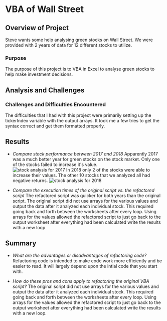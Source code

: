 # VBA of Wall Street

## Overview of Project
Steve wants some help analysing green stocks on Wall Street.  We were provided with 2 years of data for 12 different stocks to utilize.

### Purpose
The purpose of this project is to VBA in Excel to analyse green stocks to help make investment decisions.

## Analysis and Challenges

### Challenges and Difficulties Encountered
The difficulties that I had with this project were primarily setting up the tickerIndex variable with the output arrays.  It took me a few tries
to get the syntax correct and get them formatted properly.

## Results

- *Compare stock performance between 2017 and 2018*
Apparently 2017 was a much better year for green stocks on the stock market.  Only one of the stocks failed to increase it's value.  
![stock analysis for 2017](/kickstarter-analysis/Resources/Theater_Outcomes_Vs_Launch)
In 2018 only 2 of the stocks were able to increase their values.  The other 10 stocks that we analyzed all had negative returns. 
![stock analysis for 2018](/kickstarter-analysis/Resources/Theater_Outcomes_Vs_Launch)

- *Compare the execution times of the original script vs. the refactored script*
The refactored script was quicker for both years than the original script.  The original script did not use arrays for the various values and output the data after it analyzed each individual stock.  This required going back and forth between the worksheets after every loop.  Using arrays for the values allowed the refactored script to just go back to the output worksheet after everything had been calculated write the results with a new loop.

## Summary

- *What are the advantages or disadvantages of refactoring code?*
Refactoring code is intended to make code work more efficiently and be easier to read.  It will largely depend upon the intial code that you start with.

- *How do these pros and cons apply to refactoring the original VBA script?*
The original script did not use arrays for the various values and output the data after it analyzed each individual stock. This required going back and forth between the worksheets after every loop.  Using arrays for the values allowed the refactored script to just go back to the output worksheet after everything had been calculated write the results with a new loop.
